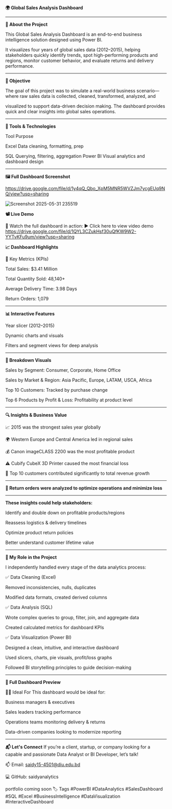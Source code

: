 **🌍 Global Sales Analysis Dashboard**

---


**👋 About the Project**


This Global Sales Analysis Dashboard is an end-to-end business intelligence solution designed using Power BI. 

It visualizes four years of global sales data (2012–2015), helping stakeholders quickly identify trends, spot high-performing products and regions, monitor customer behavior, and evaluate returns and delivery performance.


---



**🚀 Objective**


The goal of this project was to simulate a real-world business scenario—where raw sales data is collected, cleaned, transformed, analyzed, and 

visualized to support data-driven decision making. The dashboard provides quick and clear insights into global sales operations.


---


**📌 Tools & Technologies**


Tool	Purpose


Excel	Data cleaning, formatting, prep


SQL	Querying, filtering, aggregation
Power BI	Visual analytics and dashboard design


---


**🖼 Full Dashboard Screenshot**

https://drive.google.com/file/d/1y4qQ_Qbo_XpM5MNR5WVZJm7ycgEUq9NQ/view?usp=sharing

![Screenshot 2025-05-31 235519](https://github.com/user-attachments/assets/08c32996-0d0d-4a18-82ea-8dbffbffb9e2)


**📽️ Live Demo**


🎥 Watch the full dashboard in action:
▶️ Click here to view video demo https://drive.google.com/file/d/1QYL3CZukHsf30uQfKW9W2-YYTvKFu9um/view?usp=sharing




**📈 Dashboard Highlights**



🎯 Key Metrics (KPIs)


Total Sales: $3.41 Million

Total Quantity Sold: 48,140+

Average Delivery Time: 3.98 Days

Return Orders: 1,079


---


**📊 Interactive Features**


Year slicer (2012–2015)

Dynamic charts and visuals

Filters and segment views for deep analysis


---



**🧩 Breakdown Visuals**


Sales by Segment: Consumer, Corporate, Home Office


Sales by Market & Region: Asia Pacific, Europe, LATAM, USCA, Africa


Top 10 Customers: Tracked by purchase change


Top 6 Products by Profit & Loss: Profitability at product level



---



**🔍 Insights & Business Value**

📈 2015 was the strongest sales year globally


🌍 Western Europe and Central America led in regional sales


💰 Canon imageCLASS 2200 was the most profitable product


⚠️ Cubify CubeX 3D Printer caused the most financial loss


👥 Top 10 customers contributed significantly to total revenue growth


---


**🔄 Return orders were analyzed to optimize operations and minimize loss**


---


**These insights could help stakeholders:**


Identify and double down on profitable products/regions


Reassess logistics & delivery timelines


Optimize product return policies


Better understand customer lifetime value


---


**🧠 My Role in the Project**


I independently handled every stage of the data analytics process:

✅ Data Cleaning (Excel)

Removed inconsistencies, nulls, duplicates

Modified data formats, created derived columns


✅ Data Analysis (SQL)


Wrote complex queries to group, filter, join, and aggregate data

Created calculated metrics for dashboard KPIs


✅ Data Visualization (Power BI)

Designed a clean, intuitive, and interactive dashboard

Used slicers, charts, pie visuals, profit/loss graphs

Followed BI storytelling principles to guide decision-making

---


**📸 Full Dashboard Preview**


👨‍💼 Ideal For
This dashboard would be ideal for:


Business managers & executives


Sales leaders tracking performance


Operations teams monitoring delivery & returns


Data-driven companies looking to modernize reporting

---



**📬 Let's Connect**
If you’re a client, startup, or company looking for a capable and passionate Data Analyst or BI Developer, let’s talk!


📫 Email: saidy15-4501@diu.edu.bd

💻 GitHub: saidyanalytics

portfolio coming soon
🏷️ Tags
#PowerBI #DataAnalytics #SalesDashboard #SQL #Excel #BusinessIntelligence #DataVisualization #InteractiveDashboard
